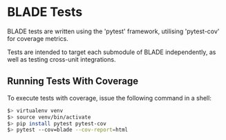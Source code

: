 # BLADE Tests
BLADE tests are written using the 'pytest' framework, utilising 'pytest-cov' for coverage metrics.

Tests are intended to target each submodule of BLADE independently, as well as testing cross-unit integrations.

## Running Tests With Coverage
To execute tests with coverage, issue the following command in a shell:
```bash
$> virtualenv venv
$> source venv/bin/activate
$> pip install pytest pytest-cov
$> pytest --cov=blade --cov-report=html
```